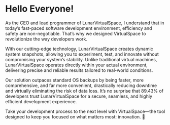 # Hello Everyone!
As the CEO and lead programmer of LunarVirtualSpace, I understand that in today’s fast-paced software development environment, efficiency and safety are non-negotiable. That’s why we designed VirtualSpace to revolutionize the way developers work.

With our cutting-edge technology, LunarVirtualSpace creates dynamic system snapshots, allowing you to experiment, test, and innovate without compromising your system’s stability. Unlike traditional virtual machines, LunarVirtualSpace operates directly within your actual environment, delivering precise and reliable results tailored to real-world conditions.

Our solution outpaces standard OS backups by being faster, more comprehensive, and far more convenient, drastically reducing downtime and virtually eliminating the risk of data loss. It’s no surprise that 89.43% of developers trust LunarVirtualSpace for a secure, seamless, and highly efficient development experience.

Take your development process to the next level with VirtualSpace—the tool designed to keep you focused on what matters most: innovation. 🚀
